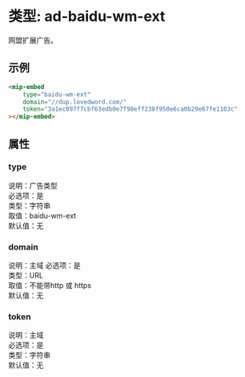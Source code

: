# 类型: ad-baidu-wm-ext

网盟扩展广告。

## 示例

```html
<mip-embed 
    type="baidu-wm-ext" 
    domain="//dup.lovedword.com/" 
    token="3a1ec097f7cbf63edb0e7f98eff238f950e6ca0b29e67fe1103c" 
></mip-embed>
```
## 属性

### type

说明：广告类型  
必选项：是  
类型：字符串  
取值：baidu-wm-ext   
默认值：无

### domain

说明：主域 
必选项：是  
类型：URL  
取值：不能带http 或 https   
默认值：无

### token

说明：主域  
必选项：是   
类型：字符串   
默认值：无
